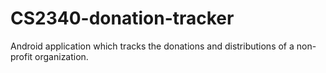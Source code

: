 # CS2340-donation-tracker
Android application which tracks the donations and distributions of a non-profit organization.
